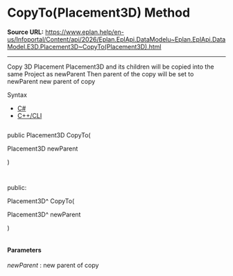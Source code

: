 # CopyTo(Placement3D) Method

**Source URL:** https://www.eplan.help/en-us/Infoportal/Content/api/2026/Eplan.EplApi.DataModelu~Eplan.EplApi.DataModel.E3D.Placement3D~CopyTo(Placement3D).html

---

Copy 3D Placement Placement3D and its children will be copied into the same Project as newParent Then parent of the copy will be set to newParent new parent of copy

Syntax

- [C#](#i-syntax-CS)
- [C++/CLI](#i-syntax-CPP2005)

```
```
public Placement3D CopyTo( 

   Placement3D newParent

)
```
```

```
```
public:

Placement3D^ CopyTo( 

   Placement3D^ newParent

)
```
```

#### Parameters

*newParent*
:   new parent of copy
